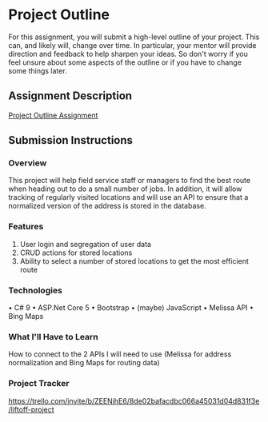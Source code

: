 # Project Outline
For this assignment, you will submit a high-level outline of your project. This can, and likely will, change over time. In particular, your mentor will provide direction and feedback to help sharpen your ideas. So don't worry if you feel unsure about some aspects of the outline or if you have to change some things later.

## Assignment Description
[Project Outline Assignment](https://education.launchcode.org/liftoff/modules/assignments/project-outline)

## Submission Instructions

### Overview
This project will help field service staff or managers to find the best route when heading out to do a small number of jobs. In addition, it will allow tracking of regularly visited locations and will use an API to ensure that a normalized version of the address is stored in the database.
### Features
1.	User login and segregation of user data
2.	CRUD actions for stored locations
3.	Ability to select a number of stored locations to get the most efficient route
### Technologies
•	C# 9
•	ASP.Net Core 5
•	Bootstrap
•	(maybe) JavaScript
• Melissa API
• Bing Maps
### What I'll Have to Learn
How to connect to the 2 APIs I will need to use (Melissa for address normalization and Bing Maps for routing data)
### Project Tracker
https://trello.com/invite/b/ZEENjhE6/8de02bafacdbc066a45031d04d831f3e/liftoff-project
